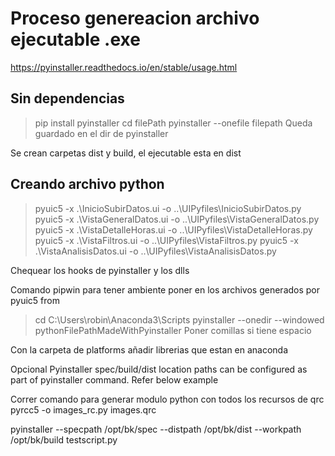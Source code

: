 # Proceso genereacion archivo ejecutable .exe
https://pyinstaller.readthedocs.io/en/stable/usage.html

## Sin dependencias
> pip install pyinstaller
> cd filePath
> pyinstaller --onefile filepath
Queda guardado en el dir de pyinstaller 

Se crean carpetas dist y build, el ejecutable esta en dist

## Creando archivo python 
> pyuic5 -x .\InicioSubirDatos.ui -o ..\UIPyfiles\InicioSubirDatos.py
> pyuic5 -x .\VistaGeneralDatos.ui -o ..\UIPyfiles\VistaGeneralDatos.py
> pyuic5 -x .\VistaDetalleHoras.ui -o ..\UIPyfiles\VistaDetalleHoras.py
> pyuic5 -x .\VistaFiltros.ui -o ..\UIPyfiles\VistaFiltros.py
> pyuic5 -x .\VistaAnalisisDatos.ui -o ..\UIPyfiles\VistaAnalisisDatos.py

Chequear los hooks de pyinstaller y los dlls

Comando pipwin para tener ambiente 
poner en los archivos generados por pyuic5
from 

> cd C:\Users\robin\Anaconda3\Scripts
> pyinstaller --onedir --windowed pythonFilePathMadeWithPyinstaller
Poner comillas si tiene espacio

Con la carpeta de platforms añadir librerias que estan en anaconda


Opcional
Pyinstaller spec/build/dist location paths can be configured as part of pyinstaller command. Refer below example

Correr comando para generar modulo python con todos los recursos de qrc
pyrcc5 -o images_rc.py images.qrc


pyinstaller --specpath /opt/bk/spec --distpath /opt/bk/dist --workpath /opt/bk/build testscript.py